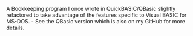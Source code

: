 A Bookkeeping program I once wrote in QuickBASIC/QBasic slightly refactored to take advantage of the features specific to Visual BASIC for MS-DOS. - See the QBasic version which is also on my GitHub for more details.
